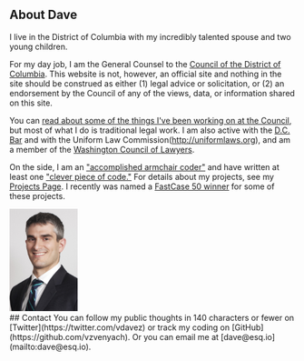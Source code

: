 ## About Dave
<div class="row">
<div class="col-md-10">
I live in the District of Columbia with my incredibly talented spouse and two young children.

For my day job, I am the General Counsel to the [Council of the District of Columbia](http://dccouncil.us). This website is not, however, an official site and nothing in the site should be construed as either (1) legal advice or solicitation, or (2) an endorsement by the Council of any of the views, data, or information shared on this site.

You can [read about some of the things I've been working on at the Council](http://www.govexec.com/state-local/2014/07/ultimate-open-government-unlocking-laws/87997/), but most of what I do is traditional legal work. I am also active with the [D.C. Bar](http://dcbar.org) and with the Uniform Law Commission(http://uniformlaws.org), and am a member of the [Washington Council of Lawyers](http://wclawyers.org). 

On the side, I am an ["accomplished armchair coder"](http://www.washingtonpost.com/blogs/mike-debonis/wp/2014/03/19/dcdecoded-org-offers-better-public-access-to-d-c-laws/) and have written at least one ["clever piece of code."](http://gigaom.com/2014/06/12/clever-piece-of-code-exposes-hidden-changes-to-supreme-court-opinions/) For details about my projects, see my [Projects Page](projects.html). I recently was named a [FastCase 50 winner](http://www.fastcase.com/fastcase50-winners-2014/) for some of these projects.
</div>
<div class="col-md-2">
<img src="../img/Zvenyach.jpg" class=".visible-sm" width="120"/>
</div>
</div>
## Contact
You can follow my public thoughts in 140 characters or fewer on [Twitter](https://twitter.com/vdavez) or track my coding on [GitHub](https://github.com/vzvenyach). Or you can email me at [dave@esq.io](mailto:dave@esq.io).